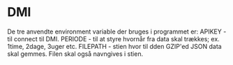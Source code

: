 # DMI
De tre anvendte environment variable der bruges i programmet er:
APIKEY - til connect til DMI.
PERIODE - til at styre hvornår fra data skal trækkes; ex. 1time, 2dage, 3uger etc.
FILEPATH - stien hvor til dden GZIP'ed JSON data skal gemmes. Filen skal også navngives i stien.
